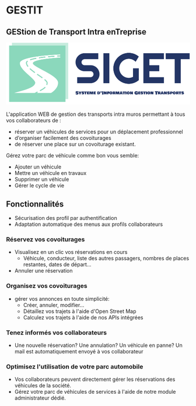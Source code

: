 # GESTIT

## GEStion de Transport Intra enTreprise

![logo du projet](logo.png "SIGET_logo")

L'application WEB de gestion des transports intra muros permettant à tous vos collaborateurs de :

- réserver un véhicules de services pour un déplacement professionnel
- d’organiser facilement des covoiturages
- de réserver une place sur un covoiturage existant.

Gérez votre parc de véhicule comme bon vous semble:

- Ajouter un véhicule
- Mettre un véhicule en travaux
- Supprimer un véhicule
- Gérer le cycle de vie

## Fonctionnalités

- Sécurisation des profil par authentification
- Adaptation automatique des menus aux profils collaborateurs

### Réservez vos covoiturages

- Visualisez en un clic vos réservations en cours
  - Véhicule, conducteur, liste des autres passagers, nombres de places restantes, dates de départ...
- Annuler une réservation

### Organisez vos covoiturages

- gérer vos annonces en toute simplicité:
  - Créer, annuler, modifier...
  - Détaillez vos trajets à l'aide d'Open Street Map
  - Calculez vos trajets à l'aide de nos APIs intégrées

### Tenez informés vos collaborateurs

- Une nouvelle réservation? Une annulation? Un véhicule en panne? Un mail est automatiquement envoyé à vos collaborateur

### Optimisez l'utilisation de votre parc automobile

- Vos collaborateurs peuvent directement gérer les réservations des véhicules de la société.
- Gérez votre parc de véhicules de services à l'aide de notre module administrateur dédié.
